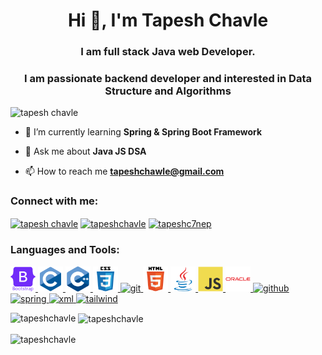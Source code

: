<h1 align="center">Hi 👋, I'm Tapesh Chavle</h1>
<h3 align="center">I am full stack Java web Developer.</h3><h3 align="center">I am passionate backend developer and interested in Data Structure and Algorithms</h3>

<p align="left"> <img src="https://komarev.com/ghpvc/?username=tapeshchavle&label=Profile%20views&color=0e75b6&style=flat" alt="tapesh chavle" /> </p>

- 🌱 I’m currently learning **Spring & Spring Boot Framework**

- 💬 Ask me about **Java JS DSA**

- 📫 How to reach me **tapeshchawle@gmail.com**

<h3 align="left">Connect with me:</h3>
<p align="left">
<a href="https://www.linkedin.com/in/tapesh-chavle-48656b23a/" target="blank"><img align="center" src="https://raw.githubusercontent.com/rahuldkjain/github-profile-readme-generator/master/src/images/icons/Social/linked-in-alt.svg" alt="tapesh chavle" height="30" width="40" /></a>
<a href="https://www.leetcode.com/tapeshchavle" target="blank"><img align="center" src="https://raw.githubusercontent.com/rahuldkjain/github-profile-readme-generator/master/src/images/icons/Social/leet-code.svg" alt="tapeshchavle" height="30" width="40" /></a>
<a href="https://auth.geeksforgeeks.org/user/tapeshc7nep" target="blank"><img align="center" src="https://raw.githubusercontent.com/rahuldkjain/github-profile-readme-generator/master/src/images/icons/Social/geeks-for-geeks.svg" alt="tapeshc7nep" height="30" width="40" /></a>
</p>

<h3 align="left">Languages and Tools:</h3>
<p align="left"> <a href="https://getbootstrap.com" target="_blank" rel="noreferrer"> <img src="https://raw.githubusercontent.com/devicons/devicon/master/icons/bootstrap/bootstrap-plain-wordmark.svg" alt="bootstrap" width="40" height="40"/> </a> <a href="https://www.cprogramming.com/" target="_blank" rel="noreferrer"> <img src="https://raw.githubusercontent.com/devicons/devicon/master/icons/c/c-original.svg" alt="c" width="40" height="40"/> </a> <a href="https://www.w3schools.com/cpp/" target="_blank" rel="noreferrer"> <img src="https://raw.githubusercontent.com/devicons/devicon/master/icons/cplusplus/cplusplus-original.svg" alt="cplusplus" width="40" height="40"/> </a> <a href="https://www.w3schools.com/css/" target="_blank" rel="noreferrer"> <img src="https://raw.githubusercontent.com/devicons/devicon/master/icons/css3/css3-original-wordmark.svg" alt="css3" width="40" height="40"/> </a> <a href="https://git-scm.com/" target="_blank" rel="noreferrer"> <img src="https://www.vectorlogo.zone/logos/git-scm/git-scm-icon.svg" alt="git" width="40" height="40"/> </a> <a href="https://www.w3.org/html/" target="_blank" rel="noreferrer"> <img src="https://raw.githubusercontent.com/devicons/devicon/master/icons/html5/html5-original-wordmark.svg" alt="html5" width="40" height="40"/> </a> <a href="https://www.java.com" target="_blank" rel="noreferrer"> <img src="https://raw.githubusercontent.com/devicons/devicon/master/icons/java/java-original.svg" alt="java" width="40" height="40"/> </a> <a href="https://developer.mozilla.org/en-US/docs/Web/JavaScript" target="_blank" rel="noreferrer"> <img src="https://raw.githubusercontent.com/devicons/devicon/master/icons/javascript/javascript-original.svg" alt="javascript" width="40" height="40"/> </a> <a href="https://www.oracle.com/" target="_blank" rel="noreferrer"> <img src="https://raw.githubusercontent.com/devicons/devicon/master/icons/oracle/oracle-original.svg" alt="oracle" width="40" height="40"/> </a> <a href="https://spring.io/" target="_blank" rel="noreferrer"> <img src="https://www.vectorlogo.zone/logos/springio/springio-icon.svg" alt="github" width="40" height="40"/> </a>  <a href="https://github.com/" target="_blank" rel="noreferrer"> <img src="https://as2.ftcdn.net/v2/jpg/02/50/30/59/1000_F_250305943_sDC6la1N1fDl3bLgfLxOkQwItIodsdMb.jpg" alt="spring" width="50" height="50"/> </a>
  <a href="https://www.w3schools.com/xml/xml_whatis.asp" target="_blank" rel="noreferrer"> <img src="https://w7.pngwing.com/pngs/816/80/png-transparent-xml-filetype-icon-thumbnail.png" alt="xml" width="40" height="40"/> </a>
   <a href="https://tailwindcss.com/" target="_blank" rel="noreferrer"> <img src="https://w7.pngwing.com/pngs/293/485/png-transparent-tailwind-css-hd-logo.png" alt="tailwind" width="40" height="40"/> </a>
</p>


<p><img align="left" src="https://github-readme-stats.vercel.app/api/top-langs?username=tapeshchavle&show_icons=true&locale=en&layout=compact" alt="tapeshchavle" /></p>

<p>&nbsp;<img align="center" src="https://github-readme-stats.vercel.app/api?username=tapeshchavle&show_icons=true&locale=en" alt="tapeshchavle" /></p>

<p><img align="center" src="https://github-readme-streak-stats.herokuapp.com/?user=tapeshchavle&" alt="tapeshchavle" /></p>
